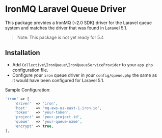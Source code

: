 # IronMQ Laravel Queue Driver

This package provides a IronMQ (~2.0 SDK) driver for the Laravel queue system and matches the driver that was found in Laravel 5.1.

> Note: This package is not yet ready for 5.4

## Installation

- Add `Collective\IronQueue\IronQueueServiceProvider` to your `app.php` configuration file.
- Configure your `iron` queue driver in your `config/queue.php` the same as it would have been configured for Laravel 5.1.

Sample Configuration:

```php
'iron' => [
    'driver'  => 'iron',
    'host'    => 'mq-aws-us-east-1.iron.io',
    'token'   => 'your-token',
    'project' => 'your-project-id',
    'queue'   => 'your-queue-name',
    'encrypt' => true,
],
```
